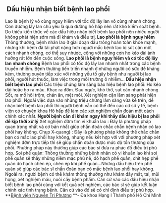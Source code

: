## ️ Dấu hiệu nhận biết bệnh lao phổi

Lao là bệnh lý vô cùng nguy hiểm với tốc độ lây lan vô cùng nhanh chóng. Con đường lây lan chủ yếu là qua đường hô hấp nên rất khó kiểm soát bệnh. Do thiếu kiến thức về các dấu hiệu nhận biết bệnh lao phổi nên nhiều người không phát hiện sớm mà đi khám và điều trị.
**Lao phổi là bệnh nguy hiểm**
Thông thường, bệnh nhân lao ở giai đoạn đầu trông hoàn toàn khỏe mạnh, nhưng khi bệnh đã tái phát nặng hơn người mắc bệnh lao bị sút cân một cách nhanh chóng, cơ thể suy nhược, cộng với những cơn ho kéo dài ảnh hưởng rất lớn đến cuộc sống.
**Lao phổi là bệnh nguy hiểm và có tốc độ lây lan nhanh chóng**
Bệnh lao phổi có tốc độ lây lan nhanh nhất trong các bệnh truyền nhiễm. Bệnh thường tiến triển nhanh ở những người có sức đề kháng kém, thường xuyên tiếp xúc với những yếu tố gây bệnh như người bị lao phổi, người hút thuốc, làm việc trong môi trường ô nhiễm…
**Dấu hiệu nhận biết bệnh lao phổi**
Các triệu chứng lâm sàng báo hiệu bệnh lao phổi:
Ho kéo dài hoặc ho ra máu.
Khạc ra đờm.
Đau ngực, khó thở, sụt cân nhanh chóng.
Sốt, ra mồ hôi trộm, chán ăn, mệt mỏi.
Xét nghiệm cận lâm sàng phát hiện lao phổi.
Ngoài việc dựa vào những triệu chứng lâm sàng vừa kể trên, để nhận biết bệnh lao phổi thì người bệnh vẫn có thể đến các cơ sở y tế, bệnh viện có chuyên khoa Hô hấp để làm các xét nghiệm chẩn đoán một cách chính xác nhất.
**Người bệnh cần đi khám ngay khi thấy dấu hiệu bị lao phổi để kịp thời xử lý**
Xét nghiệm đờm tìm vi khuẩn lao : Đây là phương pháp quan trọng nhất và cơ bản nhất giúp chẩn đoán chắc chắn bệnh nhân có lao phổi hay không.
Chụp X-quang) : Đây là phương pháp không thể chắc chắn bạn có mắc lao phổi hay không, nhưng nếu kết hợp với với phương pháp xét nghiệm đờm trực tiếp thì sẽ giúp chẩn đoán được mức độ tổn thương của phổi. Phương pháp này thường giúp các bác sĩ đưa ra phác đồ điều trị phù hợp.
Soi phế quản: Thông thường những bệnh nhân có vi khuẩn lao khi soi phế quản sẽ thấy những niêm mạc phù nề, dò hạch phế quản, chít hẹp phế quản do hạch chèn ép, chèn ép khí phế quản…Những dấu hiệu trên phế quản sẽ giúp các bác sĩ chẩn đoán bạn có mắc bệnh lao phổi hay không.
Ngoài ra, người bệnh có thể khám thông thường như khám đáy mắt, tai, mũi họng, xét nghiệm máu, nuôi cấy bệnh phẩm.
Căn cứ vào các dấu hiệu nhận biết bệnh lao phổi cùng với kết quả xét nghiệm, các bác sĩ sẽ giúp kết luận chính xác tình trạng bệnh. Căn cứ vào đó sẽ có chỉ định điều trị phù hợp.
**[Bệnh viện Nguyễn Tri Phương](https://bvnguyentriphuong.com.vn/) **- Đa khoa Hạng I Thành phố Hồ Chí Minh
